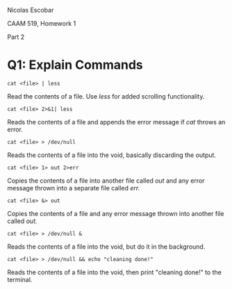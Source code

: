 Nicolas Escobar

CAAM 519, Homework 1

Part 2

# Q1: Explain Commands

    cat <file> | less
Read the contents of a file. Use <i>less</i> for added scrolling functionality.

    cat <file> 2>&1| less
Reads the contents of a file and appends the error message if <i>cat</i> throws an error.

    cat <file> > /dev/null
Reads the contents of a file into the void, basically discarding the output.

    cat <file> 1> out 2>err
Copies the contents of a file into another file called <i>out</i> and any error message thrown into a separate file called <i>err.</i> 

    cat <file> &> out
Copies the contents of a file and any error message thrown into another file called <i>out.</i>

    cat <file> > /dev/null &
Reads the contents of a file into the void, but do it in the background.

    cat <file> > /dev/null && echo "cleaning done!"
Reads the contents of a file into the void, then print "cleaning done!" to the terminal.
